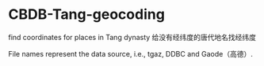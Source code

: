 # CBDB-Tang-geocoding
find coordinates for places in Tang dynasty 给没有经纬度的唐代地名找经纬度

File names represent the data source, i.e., tgaz, DDBC and Gaode（高德）.
